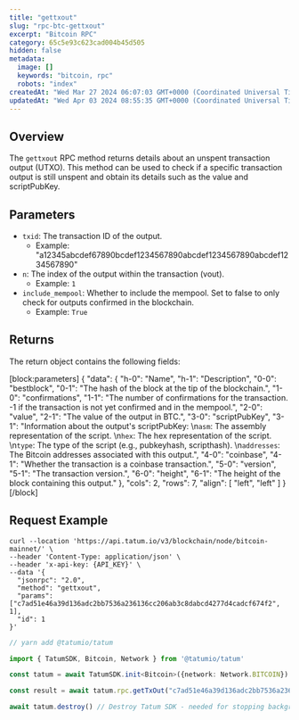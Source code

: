 ```yaml
---
title: "gettxout"
slug: "rpc-btc-gettxout"
excerpt: "Bitcoin RPC"
category: 65c5e93c623cad004b45d505
hidden: false
metadata: 
  image: []
  keywords: "bitcoin, rpc"
  robots: "index"
createdAt: "Wed Mar 27 2024 06:07:03 GMT+0000 (Coordinated Universal Time)"
updatedAt: "Wed Apr 03 2024 08:55:35 GMT+0000 (Coordinated Universal Time)"
---
```

## Overview

The `gettxout` RPC method returns details about an unspent transaction output (UTXO). This method can be used to check if a specific transaction output is still unspent and obtain its details such as the value and scriptPubKey.

## Parameters

- `txid`: The transaction ID of the output.
  - Example: "a12345abcdef67890bcdef1234567890abcdef1234567890abcdef1234567890"
- `n`: The index of the output within the transaction (vout).
  - Example: `1`
- `include_mempool`: Whether to include the mempool. Set to false to only check for outputs confirmed in the blockchain.
  - Example: `True`

## Returns

The return object contains the following fields:

[block:parameters]
{
  "data": {
    "h-0": "Name",
    "h-1": "Description",
    "0-0": "bestblock",
    "0-1": "The hash of the block at the tip of the blockchain.",
    "1-0": "confirmations",
    "1-1": "The number of confirmations for the transaction. -1 if the transaction is not yet confirmed and in the mempool.",
    "2-0": "value",
    "2-1": "The value of the output in BTC.",
    "3-0": "scriptPubKey",
    "3-1": "Information about the output's scriptPubKey:  \n`asm`:  The assembly representation of the script.  \n`hex`: The hex representation of the script.  \n`type`: The type of the script (e.g., pubkeyhash, scripthash).  \n`addresses`: The Bitcoin addresses associated with this output.",
    "4-0": "coinbase",
    "4-1": "Whether the transaction is a coinbase transaction.",
    "5-0": "version",
    "5-1": "The transaction version.",
    "6-0": "height",
    "6-1": "The height of the block containing this output."
  },
  "cols": 2,
  "rows": 7,
  "align": [
    "left",
    "left"
  ]
}
[/block]


## Request Example

```curl cURL
curl --location 'https://api.tatum.io/v3/blockchain/node/bitcoin-mainnet/' \
--header 'Content-Type: application/json' \
--header 'x-api-key: {API_KEY}' \
--data '{
  "jsonrpc": "2.0",
  "method": "gettxout",
  "params": ["c7ad51e46a39d136adc2bb7536a236136cc206ab3c8dabcd4277d4cadcf674f2", 1],
  "id": 1
}'
```
```typescript JS SDK
// yarn add @tatumio/tatum

import { TatumSDK, Bitcoin, Network } from '@tatumio/tatum'

const tatum = await TatumSDK.init<Bitcoin>({network: Network.BITCOIN})

const result = await tatum.rpc.getTxOut("c7ad51e46a39d136adc2bb7536a236136cc206ab3c8dabcd4277d4cadcf674f2", 1)

await tatum.destroy() // Destroy Tatum SDK - needed for stopping background jobs
```
